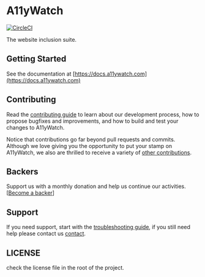 # A11yWatch

[![CircleCI](https://circleci.com/gh/A11yWatch/a11ywatch/tree/main.svg?style=svg)](https://circleci.com/gh/A11yWatch/a11ywatch/tree/main)

The website inclusion suite.

## Getting Started

See the documentation at [https://docs.a11ywatch.com](https://docs.a11ywatch.com)

## Contributing

Read the [contributing guide](/CONTRIBUTING.md) to learn about our development process, how to propose bugfixes and improvements, and how to build and test your changes to A11yWatch.

Notice that contributions go far beyond pull requests and commits.
Although we love giving you the opportunity to put your stamp on A11yWatch, we also are thrilled to receive a variety of [other contributions](https://a11ywatch.com/faq).

## Backers

Support us with a monthly donation and help us continue our activities. [[Become a backer](https://opencollective.com/a11ywatch#backer)]

## Support

If you need support, start with the [troubleshooting guide](https://a11ywatch.github.io/docs/troubleshooting),
if you still need help please contact us [contact](https://a11ywatch.github.io/docs/blog).

## LICENSE

check the license file in the root of the project.

